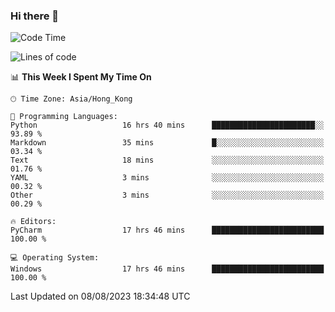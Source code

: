 ### Hi there 👋

<!--
**RoiexLee/RoiexLee** is a ✨ _special_ ✨ repository because its `README.md` (this file) appears on your GitHub profile.

Here are some ideas to get you started:

- 🔭 I’m currently working on ...
- 🌱 I’m currently learning ...
- 👯 I’m looking to collaborate on ...
- 🤔 I’m looking for help with ...
- 💬 Ask me about ...
- 📫 How to reach me: ...
- 😄 Pronouns: ...
- ⚡ Fun fact: ...
-->

<!--START_SECTION:waka-->
![Code Time](http://img.shields.io/badge/Code%20Time-342%20hrs%2010%20mins-blue)

![Lines of code](https://img.shields.io/badge/From%20Hello%20World%20I%27ve%20Written-35.5%20thousand%20lines%20of%20code-blue)

📊 **This Week I Spent My Time On** 

```text
🕑︎ Time Zone: Asia/Hong_Kong

💬 Programming Languages: 
Python                   16 hrs 40 mins      ███████████████████████░░   93.89 % 
Markdown                 35 mins             █░░░░░░░░░░░░░░░░░░░░░░░░   03.34 % 
Text                     18 mins             ░░░░░░░░░░░░░░░░░░░░░░░░░   01.76 % 
YAML                     3 mins              ░░░░░░░░░░░░░░░░░░░░░░░░░   00.32 % 
Other                    3 mins              ░░░░░░░░░░░░░░░░░░░░░░░░░   00.29 % 

🔥 Editors: 
PyCharm                  17 hrs 46 mins      █████████████████████████   100.00 % 

💻 Operating System: 
Windows                  17 hrs 46 mins      █████████████████████████   100.00 % 
```


 Last Updated on 08/08/2023 18:34:48 UTC
<!--END_SECTION:waka-->
